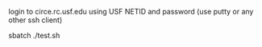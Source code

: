 login to circe.rc.usf.edu using USF NETID and password (use putty or any other ssh client)

sbatch ./test.sh
